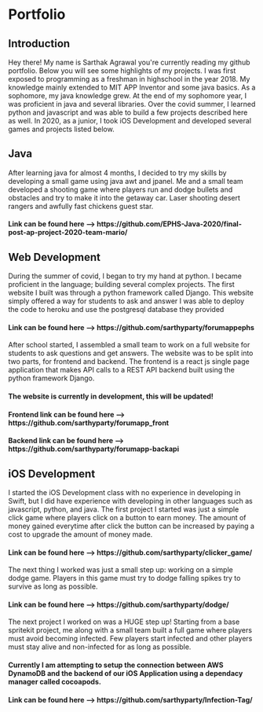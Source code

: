 <h1>Portfolio</h1>

<h2>Introduction</h2>

Hey there! My name is Sarthak Agrawal you're currently reading my github portfolio. Below you will see some highlights of my projects. I was first exposed to programming as a freshman in highschool in the year 2018. My knowledge mainly extended to MIT APP Inventor and some java basics. As a sophomore, my java knowledge grew. At the end of my sophomore year, I was proficient in java and several libraries. Over the covid summer, I learned python and javascript and was able to build a few projects described here as well. In 2020, as a junior, I took iOS Development and developed several games and projects listed below.

<h2>Java</h2>

After learning java for almost 4 months, I decided to try my skills by developing a small game using java awt and jpanel. Me and a small team developed a shooting game where players run and dodge bullets and obstacles and try to make it into the getaway car. Laser shooting desert rangers and awfully fast chickens guest star.
<h4>Link can be found here --> https://github.com/EPHS-Java-2020/final-post-ap-project-2020-team-mario/</h3>

<h2>Web Development</h2>

During the summer of covid, I began to try my hand at python. I became proficient in the language; building several complex projects. The first website I built was through a python framework called Django. This website simply offered a way for students to ask and answer I was able to deploy the code to heroku and use the postgresql database they provided
<h4>Link can be found here --> https://github.com/sarthyparty/forumappephs</h3>

After school started, I assembled a small team to work on a full website for students to ask questions and get answers. The website was to be split into two parts, for frontend and backend. The frontend is a react js single page application that makes API calls to a REST API backend built using the python framework Django. 
<h4>The website is currently in development, this will be updated!</h4>
<h4>Frontend link can be found here --> https://github.com/sarthyparty/forumapp_front</h3>
<h4>Backend link can be found here --> https://github.com/sarthyparty/forumapp-backapi</h3>

<h2>iOS Development</h2>

I started the iOS Development class with no experience in developing in Swift, but I did have experience with developing in other languages such as javascript, python, and java. The first project I started was just a simple click game where players click on a button to earn money. The amount of money gained everytime after click the button can be increased by paying a cost to upgrade the amount of money made. 
<h4>Link can be found here --> https://github.com/sarthyparty/clicker_game/</h3>

The next thing I worked was just a small step up: working on a simple dodge game. Players in this game must try to dodge falling spikes try to survive as long as possible.
<h4>Link can be found here --> https://github.com/sarthyparty/dodge/</h3>

The next project I worked on was a HUGE step up! Starting from a base spritekit project, me along with a small team built a full game where players must avoid becoming infected. Few players start infected and other players must stay alive and non-infected for as long as possible. 
<h4>Currently I am attempting to setup the connection between AWS DynamoDB and the backend of our iOS Application using a dependacy manager called cocoapods.</h4>

<h4>Link can be found here --> https://github.com/sarthyparty/Infection-Tag/</h3>


